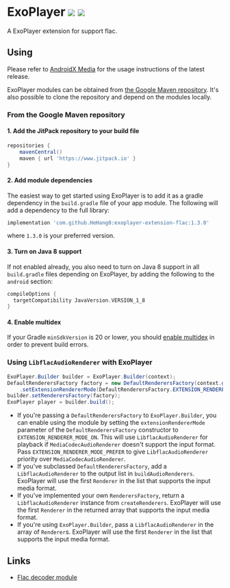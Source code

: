 # ExoPlayer [![](https://img.shields.io/github/v/release/hehang0/exoplayer-extension-flac.svg?label=latest)](https://github.com/HeHang0/exoplayer-extension-flac/releases) [![](https://jitpack.io/v/HeHang0/exoplayer-extension-flac.svg)](https://jitpack.io/#HeHang0/exoplayer-extension-flac)


A ExoPlayer extension for support flac.

## Using

Please refer to
[AndroidX Media](https://github.com/androidx/media/blob/release/README.md) for
the usage instructions of the latest release.

ExoPlayer modules can be obtained from [the Google Maven repository][]. It's
also possible to clone the repository and depend on the modules locally.

[the Google Maven repository]: https://developer.android.com/studio/build/dependencies#google-maven

### From the Google Maven repository

#### 1. Add the JitPack repository to your build file

``` gradle
repositories {
    mavenCentral()
    maven { url 'https://www.jitpack.io' }
}
```

#### 2. Add module dependencies

The easiest way to get started using ExoPlayer is to add it as a gradle
dependency in the `build.gradle` file of your app module. The following will add
a dependency to the full library:

```gradle
implementation 'com.github.HeHang0:exoplayer-extension-flac:1.3.0'
```

where `1.3.0` is your preferred version.

#### 3. Turn on Java 8 support

If not enabled already, you also need to turn on Java 8 support in all
`build.gradle` files depending on ExoPlayer, by adding the following to the
`android` section:

```gradle
compileOptions {
  targetCompatibility JavaVersion.VERSION_1_8
}
```

#### 4. Enable multidex

If your Gradle `minSdkVersion` is 20 or lower, you should
[enable multidex](https://developer.android.com/studio/build/multidex) in order
to prevent build errors.

### Using `LibflacAudioRenderer` with ExoPlayer

```java
ExoPlayer.Builder builder = ExoPlayer.Builder(context);
DefaultRenderersFactory factory = new DefaultRenderersFactory(context.getApplicationContext())
    .setExtensionRendererMode(DefaultRenderersFactory.EXTENSION_RENDERER_MODE_ON);
builder.setRenderersFactory(factory);
ExoPlayer player = builder.build();
```

* If you're passing a `DefaultRenderersFactory` to `ExoPlayer.Builder`, you
  can enable using the module by setting the `extensionRendererMode` parameter
  of the `DefaultRenderersFactory` constructor to
  `EXTENSION_RENDERER_MODE_ON`. This will use `LibflacAudioRenderer` for
  playback if `MediaCodecAudioRenderer` doesn't support the input format. Pass
  `EXTENSION_RENDERER_MODE_PREFER` to give `LibflacAudioRenderer` priority
  over `MediaCodecAudioRenderer`.
* If you've subclassed `DefaultRenderersFactory`, add a `LibflacAudioRenderer`
  to the output list in `buildAudioRenderers`. ExoPlayer will use the first
  `Renderer` in the list that supports the input media format.
* If you've implemented your own `RenderersFactory`, return a
  `LibflacAudioRenderer` instance from `createRenderers`. ExoPlayer will use
  the first `Renderer` in the returned array that supports the input media
  format.
* If you're using `ExoPlayer.Builder`, pass a `LibflacAudioRenderer` in the
  array of `Renderer`s. ExoPlayer will use the first `Renderer` in the list
  that supports the input media format.

## Links

* [Flac decoder module][]

[Flac decoder module]: https://github.com/androidx/media/tree/release/libraries/decoder_flac
